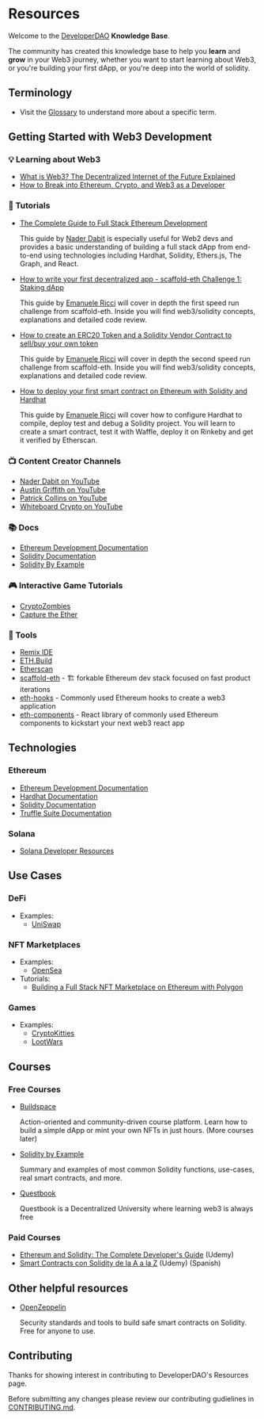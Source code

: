 # Resources

Welcome to the [DeveloperDAO](https://github.com/Developer-DAO/developer-dao) **Knowledge Base**.

The community has created this knowledge base to help you **learn** and **grow** in your Web3 journey, whether you want to start learning about Web3, or you're building your first dApp, or you're deep into the world of solidity.

## Terminology

- Visit the [Glossary](GLOSSARY.md) to understand more about a specific term.

## Getting Started with Web3 Development

### 💡 Learning about Web3

- [What is Web3? The Decentralized Internet of the Future Explained](https://www.freecodecamp.org/news/what-is-web3/)
- [How to Break into Ethereum, Crypto, and Web3 as a Developer](https://www.freecodecamp.org/news/breaking-into-ethereum-crypto-web3-as-a-developer/)

### 📄 Tutorials

- [The Complete Guide to Full Stack Ethereum Development](https://dev.to/dabit3/the-complete-guide-to-full-stack-ethereum-development-3j13)

  This guide by [Nader Dabit](https://github.com/dabit3) is especially useful for Web2 devs and provides a basic understanding of building a full stack dApp from end-to-end using technologies including Hardhat, Solidity, Ethers.js, The Graph, and React.

- [How to write your first decentralized app - scaffold-eth Challenge 1: Staking dApp](https://dev.to/stermi/scaffold-eth-challenge-1-staking-dapp-4ofb)

  This guide by [Emanuele Ricci](https://twitter.com/StErMi) will cover in depth the first speed run challenge from scaffold-eth. Inside you will find web3/solidity concepts, explanations and detailed code review.

- [How to create an ERC20 Token and a Solidity Vendor Contract to sell/buy your own token](https://dev.to/stermi/how-to-create-an-erc20-token-and-a-solidity-vendor-contract-to-sell-buy-your-own-token-4j1m)

  This guide by [Emanuele Ricci](https://twitter.com/StErMi) will cover in depth the second speed run challenge from scaffold-eth. Inside you will find web3/solidity concepts, explanations and detailed code review.

- [How to deploy your first smart contract on Ethereum with Solidity and Hardhat](https://dev.to/stermi/how-to-deploy-your-first-smart-contract-on-ethereum-with-solidity-and-hardhat-5efc)

  This guide by [Emanuele Ricci](https://twitter.com/StErMi) will cover how to configure Hardhat to compile, deploy test and debug a Solidity project. You will learn to create a smart contract, test it with Waffle, deploy it on Rinkeby and get it verified by Etherscan.

### 📺 Content Creator Channels

- [Nader Dabit on YouTube](https://www.youtube.com/c/naderdabit)
- [Austin Griffith on YouTube](https://www.youtube.com/channel/UC_HI2i2peo1A-STdG22GFsA)
- [Patrick Collins on YouTube](https://www.youtube.com/channel/UCn-3f8tw_E1jZvhuHatROwA)
- [Whiteboard Crypto on YouTube](https://www.youtube.com/channel/UCsYYksPHiGqXHPoHI-fm5sg)

### 📚 Docs

- [Ethereum Development Documentation](https://ethereum.org/en/developers/docs/)
- [Solidity Documentation](https://docs.soliditylang.org/en/v0.8.8/index.html)
- [Solidity By Example](https://docs.soliditylang.org/en/v0.8.8/solidity-by-example.html)

### 🎮 Interactive Game Tutorials

- [CryptoZombies](https://cryptozombies.io/en/solidity)
- [Capture the Ether](https://capturetheether.com/)

### 🔨 Tools

- [Remix IDE](https://remix.ethereum.org/)
- [ETH.Build](https://eth.build/)
- [Etherscan](https://etherscan.io/)
- [scaffold-eth](https://github.com/scaffold-eth/scaffold-eth) - 🏗 forkable Ethereum dev stack focused on fast product iterations
- [eth-hooks](https://github.com/scaffold-eth/eth-hooks) - Commonly used Ethereum hooks to create a web3 application
- [eth-components](https://github.com/scaffold-eth/eth-components) - React library of commonly used Ethereum components to kickstart your next web3 react app

## Technologies

### Ethereum

- [Ethereum Development Documentation](https://ethereum.org/en/developers/docs/)
- [Hardhat Documentation](https://hardhat.org/getting-started/)
- [Solidity Documentation](https://docs.soliditylang.org/en/v0.8.8/index.html)
- [Truffle Suite Documentation](https://www.trufflesuite.com/docs)

### Solana

- [Solana Developer Resources](https://github.com/CristinaSolana/solana-developer-resources)

## Use Cases

### DeFi

- Examples:
  - [UniSwap](https://uniswap.org/)

### NFT Marketplaces

- Examples:
  - [OpenSea](https://opensea.io/)
- Tutorials:
  - [Building a Full Stack NFT Marketplace on Ethereum with Polygon](https://dev.to/dabit3/building-scalable-full-stack-apps-on-ethereum-with-polygon-2cfb)

### Games

- Examples:
  - [CryptoKitties](https://www.cryptokitties.co/)
  - [LootWars](https://lootwars.xyz/)

## Courses

### Free Courses
- [Buildspace](https://buildspace.so) 

  Action-oriented and community-driven course platform. Learn how to build a simple dApp or mint your own NFTs in just hours. (More courses later)

- [Solidity by Example](https://solidity-by-example.org/)

  Summary and examples of most common Solidity functions, use-cases, real smart contracts, and more.

- [Questbook](https://questbook.notion.site/Questbook-Learn-Web3-a5f4be8b107f4647a91fe84e6aa7e722)

  Questbook is a Decentralized University where learning web3 is always free

### Paid Courses

- [Ethereum and Solidity: The Complete Developer's Guide](https://www.udemy.com/course/ethereum-and-solidity-the-complete-developers-guide/) (Udemy)
- [Smart Contracts con Solidity de la A a la Z](https://www.udemy.com/course/solidity-a-z/learn/lecture/26791510?start=0#overview) (Udemy) (Spanish)

## Other helpful resources

- [OpenZeppelin](https://openzeppelin.com/contracts/)

  Security standards and tools to build safe smart contracts on Solidity. Free for anyone to use.

## Contributing

Thanks for showing interest in contributing to DeveloperDAO's Resources page.

Before submitting any changes please review our contributing gudielines in [CONTRIBUTING.md](./CONTRIBUTING.md).
